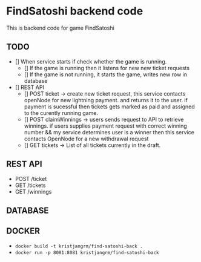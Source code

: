 # FindSatoshi backend code

This is backend code for game FindSatoshi

## TODO 
- [] When service starts if check whether the game is running.
  - [] If the game is running then it listens for new new ticket requests
  - [] If the game is not running, it starts the game, writes new row in database
- [] REST API
  - [] POST ticket -> create new ticket request, this service contacts openNode for new lightning payment. and returns it to the user. if payment is sucessful then tickets gets marked as paid and assigned to the curently running game.
  - [] POST claimWinnings -> users sends request to API to retrieve winnings. if users supplies payment request with correct winning number && my service determines user is a winner then this service contacts OpenNode for a new withdrawal request
  - [] GET tickets -> List of all tickets currently in the draft.

## REST API
 - POST /ticket
 - GET /tickets
 - GET /winnings

## DATABASE 


## DOCKER
- `docker build -t kristjangrm/find-satoshi-back .`
- `docker run -p 8081:8081 kristjangrm/find-satoshi-back`